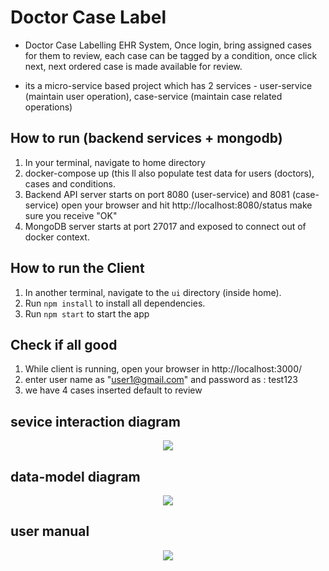 # Doctor Case Label

- Doctor Case Labelling EHR System, Once login, bring assigned cases for them to review, each case can be tagged by a condition, 
once click next, next ordered case is made available for review.  

- its a micro-service based project which has 2 services - user-service (maintain user operation), case-service (maintain case related operations)

## How to run (backend services + mongodb)
1. In your terminal, navigate to home directory
2. docker-compose up (this ll also populate test data for users (doctors), cases and conditions.
3. Backend API server starts on port 8080 (user-service) and 8081 (case-service) open your browser and hit http://localhost:8080/status make sure you receive "OK"
4. MongoDB server starts at port 27017 and exposed to connect out of docker context.   

## How to run the Client
1. In another terminal, navigate to the `ui` directory (inside home).
2. Run `npm install` to install all dependencies.
3. Run `npm start` to start the app

## Check if all good
1. While client is running, open your browser in http://localhost:3000/
2. enter user name as "user1@gmail.com" and password as : test123
3. we have 4 cases inserted default to review

## sevice interaction diagram
<p align="center">
  <img src="https://drive.google.com/uc?export=view&id=1VK9CF-84OhI7Z_-t5oH-LQ0UnwyIg6uJ"/>
  <br/>
</p>


## data-model diagram
<p align="center">
  <img src="https://drive.google.com/uc?export=view&id=1eiMfzaeYzSENbaDO0Gup1MCAO5jpfECo"/>
  <br/>
</p>

## user manual

<p align="center">
  <img src="https://docs.google.com/document/d/1NeD6ytZRzrMz7-ZaU-3tepCT4Wj-NZZqAVT6m8sIpGU/edit?usp=sharing"/>
  <br/>
</p>

